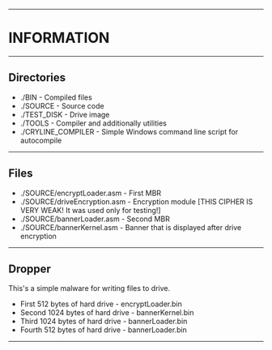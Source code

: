 ------------------
# INFORMATION #
------------------

## Directories
+ ./BIN - Compiled files
+ ./SOURCE - Source code
+ ./TEST_DISK - Drive image
+ ./TOOLS - Compiler and additionally utilities
+ ./CRYLINE_COMPILER - Simple Windows command line script for autocompile
------------------

## Files
- ./SOURCE/encryptLoader.asm - First MBR
- ./SOURCE/driveEncryption.asm - Encryption module [THIS CIPHER IS VERY WEAK! It was used only for testing!]
- ./SOURCE/bannerLoader.asm - Second MBR
- ./SOURCE/bannerKernel.asm - Banner that is displayed after drive encryption
------------------

## Dropper
This's a simple malware for writing files to drive.
* First 512 bytes of hard drive - encryptLoader.bin
* Second 1024 bytes of hard drive - bannerKernel.bin
* Third 1024 bytes of hard drive - bannerLoader.bin
* Fourth 512 bytes of hard drive - bannerLoader.bin
------------------
